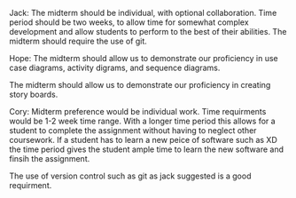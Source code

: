 Jack:
The midterm should be individual, with optional collaboration.
Time period should be two weeks, to allow time for somewhat complex development and allow students to perform to the best of their abilities.
The midterm should require the use of git.

Hope:
The midterm should allow us to demonstrate our proficiency in use case diagrams, activity digrams, and sequence diagrams.

The midterm should allow us to demonstrate our proficiency in creating story boards.


Cory:
Midterm preference would be individual work.
Time requirments would be 1-2 week time range. With a longer time period this allows for a student to complete the assignment without having to neglect other coursework. If a student has to learn a new peice of software such as XD the time period gives the student ample time to learn the new software and finsih the assignment.

The use of version control such as git as jack suggested is a good requirment.


